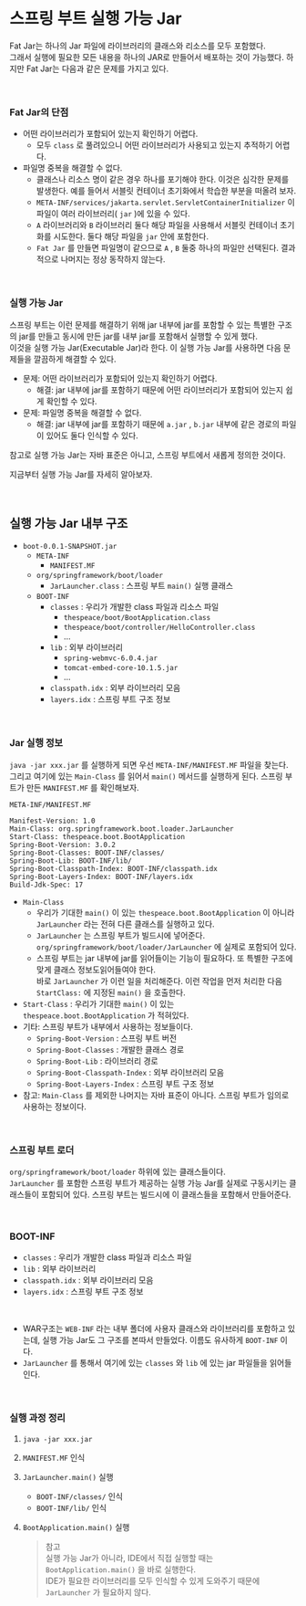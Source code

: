 # 스프링 부트 실행 가능 Jar

Fat Jar는 하나의 Jar 파일에 라이브러리의 클래스와 리소스를 모두 포함했다.<br>
그래서 실행에 필요한 모든 내용을 하나의 JAR로 만들어서 배포하는 것이 가능했다. 하지만 Fat Jar는 다음과 같은 문제를 가지고 있다.

<br>

### Fat Jar의 단점
* 어떤 라이브러리가 포함되어 있는지 확인하기 어렵다.
  * 모두 ```class``` 로 풀려있으니 어떤 라이브러리가 사용되고 있는지 추적하기 어렵다.
* 파일명 중복을 해결할 수 없다.
  * 클래스나 리소스 명이 같은 경우 하나를 포기해야 한다. 이것은 심각한 문제를 발생한다. 예를 들어서 서블릿 컨테이너 초기화에서 학습한 부분을 떠올려 보자.
  * ```META-INF/services/jakarta.servlet.ServletContainerInitializer``` 이 파일이 여러 라이브러리( ```jar``` )에 있을 수 있다.
  * ```A``` 라이브러리와 ```B``` 라이브러리 둘다 해당 파일을 사용해서 서블릿 컨테이너 초기화를 시도한다. 둘다 해당 파일을 ```jar``` 안에 포함한다.
  * ```Fat Jar``` 를 만들면 파일명이 같으므로 ```A``` , ```B``` 둘중 하나의 파일만 선택된다. 결과적으로 나머지는 정상 동작하지 않는다.

<br>

### 실행 가능 Jar
스프링 부트는 이런 문제를 해결하기 위해 jar 내부에 jar를 포함할 수 있는 특별한 구조의 jar를 만들고 동시에 만든 jar를 내부 jar를 포함해서 실행할 수 있게 했다.<br>
이것을 실행 가능 Jar(Executable Jar)라 한다. 이 실행 가능 Jar를 사용하면 다음 문제들을 깔끔하게 해결할 수 있다.

* 문제: 어떤 라이브러리가 포함되어 있는지 확인하기 어렵다.
  * 해결: jar 내부에 jar를 포함하기 때문에 어떤 라이브러리가 포함되어 있는지 쉽게 확인할 수 있다.
* 문제: 파일명 중복을 해결할 수 없다.
  * 해결: jar 내부에 jar를 포함하기 때문에 ```a.jar``` , ```b.jar```  내부에 같은 경로의 파일이 있어도 둘다 인식할 수 있다.

참고로 실행 가능 Jar는 자바 표준은 아니고, 스프링 부트에서 새롭게 정의한 것이다.

지금부터 실행 가능 Jar를 자세히 알아보자.

<br>

## 실행 가능 Jar 내부 구조
* ```boot-0.0.1-SNAPSHOT.jar```
  * ```META-INF```
    * ```MANIFEST.MF```
  * ```org/springframework/boot/loader```
    * ```JarLauncher.class``` : 스프링 부트 ```main()``` 실행 클래스
  * ```BOOT-INF```
    * ```classes``` : 우리가 개발한 class 파일과 리소스 파일
      * ```thespeace/boot/BootApplication.class```
      * ```thespeace/boot/controller/HelloController.class```
      * …
    * ```lib``` : 외부 라이브러리 
      * ```spring-webmvc-6.0.4.jar ```
      * ```tomcat-embed-core-10.1.5.jar ```
      * ... 
    * ```classpath.idx``` : 외부 라이브러리 모음 
    * ```layers.idx``` : 스프링 부트 구조 정보

<br>

### Jar 실행 정보
```java -jar xxx.jar``` 를 실행하게 되면 우선 ```META-INF/MANIFEST.MF``` 파일을 찾는다.<br>
그리고 여기에 있는 ```Main-Class``` 를 읽어서 ```main()``` 메서드를 실행하게 된다. 스프링 부트가 만든 ```MANIFEST.MF``` 를 확인해보자.

```META-INF/MANIFEST.MF```
```
Manifest-Version: 1.0
Main-Class: org.springframework.boot.loader.JarLauncher
Start-Class: thespeace.boot.BootApplication
Spring-Boot-Version: 3.0.2
Spring-Boot-Classes: BOOT-INF/classes/
Spring-Boot-Lib: BOOT-INF/lib/
Spring-Boot-Classpath-Index: BOOT-INF/classpath.idx
Spring-Boot-Layers-Index: BOOT-INF/layers.idx
Build-Jdk-Spec: 17
```
* ```Main-Class```
  * 우리가 기대한 ```main()``` 이 있는 ```thespeace.boot.BootApplication``` 이 아니라 ```JarLauncher``` 라는 전혀 다른 클래스를 실행하고 있다.
  * ```JarLauncher``` 는 스프링 부트가 빌드시에 넣어준다. ```org/springframework/boot/loader/JarLauncher``` 에 실제로 포함되어 있다.
  * 스프링 부트는 jar 내부에 jar를 읽어들이는 기능이 필요하다. 또 특별한 구조에 맞게 클래스 정보도읽어들여야 한다.<br>
    바로 ```JarLauncher``` 가 이런 일을 처리해준다. 이런 작업을 먼저 처리한 다음 ```StartClass:``` 에 지정된 ```main()``` 을 호출한다.
* ```Start-Class``` : 우리가 기대한 ```main()``` 이 있는 ```thespeace.boot.BootApplication``` 가 적혀있다.
* 기타: 스프링 부트가 내부에서 사용하는 정보들이다.
  * ```Spring-Boot-Version``` : 스프링 부트 버전
  * ```Spring-Boot-Classes``` : 개발한 클래스 경로
  * ```Spring-Boot-Lib``` : 라이브러리 경로
  * ```Spring-Boot-Classpath-Index``` : 외부 라이브러리 모음
  * ```Spring-Boot-Layers-Index``` : 스프링 부트 구조 정보
* 참고: ```Main-Class``` 를 제외한 나머지는 자바 표준이 아니다. 스프링 부트가 임의로 사용하는 정보이다.

<br>

### 스프링 부트 로더
```org/springframework/boot/loader``` 하위에 있는 클래스들이다.<br>
```JarLauncher``` 를 포함한 스프링 부트가 제공하는 실행 가능 Jar를 실제로 구동시키는 클래스들이 포함되어 있다.
스프링 부트는 빌드시에 이 클래스들을 포함해서 만들어준다.

<br>

### BOOT-INF
* ```classes``` : 우리가 개발한 class 파일과 리소스 파일
* ```lib``` : 외부 라이브러리
* ```classpath.idx``` : 외부 라이브러리 모음
* ```layers.idx``` : 스프링 부트 구조 정보

<br>

* WAR구조는 ```WEB-INF``` 라는 내부 폴더에 사용자 클래스와 라이브러리를 포함하고 있는데, 실행 가능 Jar도 그 구조를 본따서 만들었다. 이름도 유사하게 ```BOOT-INF``` 이다.
* ```JarLauncher``` 를 통해서 여기에 있는 ```classes``` 와 ```lib``` 에 있는 jar 파일들을 읽어들인다.

<br>

### 실행 과정 정리
1. ```java -jar xxx.jar```
2. ```MANIFEST.MF``` 인식
3. ```JarLauncher.main()``` 실행
   * ```BOOT-INF/classes/``` 인식
   * ```BOOT-INF/lib/``` 인식
4. ```BootApplication.main()``` 실행

   > 참고<br>
   > 실행 가능 Jar가 아니라, IDE에서 직접 실행할 때는 ```BootApplication.main()``` 을 바로 실행한다.<br>
   > IDE가 필요한 라이브러리를 모두 인식할 수 있게 도와주기 때문에 ```JarLauncher``` 가 필요하지 않다.
